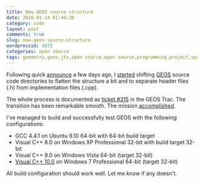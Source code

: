 ```yaml
---
title: New GEOS source structure
date: 2010-01-14 01:44:20
category: code
layout: post
comments: true
slug: new-geos-source-structure
wordpressid: 1675
categories: open source
tags: geometry,geos,jts,open source,open source,programming,project,spatial,trac
---
```


Following quick [announce](http://lists.osgeo.org/pipermail/geos-devel/2010-January/004544.html) a few days ago, I [started](http://lists.osgeo.org/pipermail/geos-devel/2010-January/004552.html) shifting [GEOS](http://trac.osgeo.org/geos/) source code directories to flatten the structure a bit and to separate header files (.h) from implementation files (.cpp).


The whole process is documented as [ticket #315](http://trac.osgeo.org/geos/ticket/315) in the GEOS Trac. The transition has been remarkable smooth. The mission [accomplished](http://lists.osgeo.org/pipermail/geos-devel/2010-January/004556.html).


I've managed to build and successfully test GEOS with the following configurations:

* GCC 4.4.1 on Ubuntu 9.10 64-bit with 64-bit build target
* Visual C++ 8.0 on Windows XP Professional 32-bit with build target 32-bit
* Visual C++ 9.0 on Windows Vista 64-bit (target 32-bit)
* [Visual C++ 10.0](http://www.microsoft.com/visualstudio/en-us/products/2010/default.mspx) on Windows 7 Professional 64-bit (target 32-bit) 


All build configuration should work well. Let me know if any doesn't.

